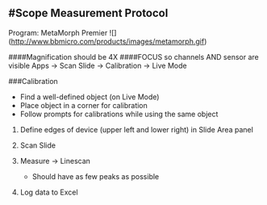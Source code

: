 #Scope Measurement Protocol
---------------------------
Program: MetaMorph Premier
![] (http://www.bbmicro.com/products/images/metamorph.gif)

####Magnification should be 4X 
####FOCUS so channels AND sensor are visible
Apps -> Scan Slide -> Calibration -> Live Mode

###Calibration
* Find a well-defined object (on Live Mode)
* Place object in a corner for calibration
* Follow prompts for calibrations while using the same object

1. Define edges of device (upper left and lower right) in Slide Area panel
2. Scan Slide

3. Measure -> Linescan
	* Should have as few peaks as possible
4. Log data to Excel